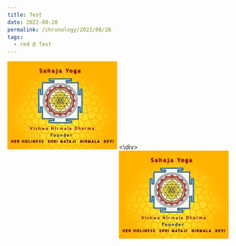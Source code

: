 ```yaml
---
title: Test
date: 2022-08-28
permalink: /chronology/2022/08/28
tags:
  - red @ Test
---
```


<div style="text-align: left"><img src="/images/image1.png" width="250" /> <\div> <div style="text-align: right"> <img src="/images/image1.png" width="250" /></div><br>